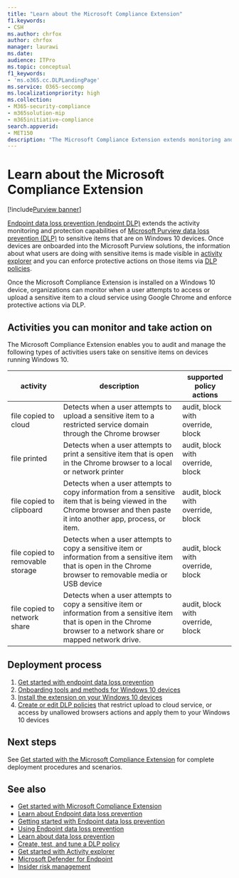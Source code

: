 ```yaml
---
title: "Learn about the Microsoft Compliance Extension"
f1.keywords:
- CSH
ms.author: chrfox
author: chrfox
manager: laurawi
ms.date: 
audience: ITPro
ms.topic: conceptual
f1_keywords:
- 'ms.o365.cc.DLPLandingPage'
ms.service: O365-seccomp
ms.localizationpriority: high
ms.collection: 
- M365-security-compliance
- m365solution-mip
- m365initiative-compliance
search.appverid: 
- MET150
description: "The Microsoft Compliance Extension extends monitoring and control of file activities and protective actions to the Google Chrome browser"
---
```


# Learn about the Microsoft Compliance Extension

[!include[Purview banner](../includes/purview-rebrand-banner.md)]

[Endpoint data loss prevention (endpoint DLP)](endpoint-dlp-learn-about.md) extends the activity monitoring and protection capabilities of [Microsoft Purview data loss prevention (DLP)](dlp-learn-about-dlp.md) to sensitive items that are on Windows 10 devices. Once devices are onboarded into the Microsoft Purview solutions, the information about what users are doing with sensitive items is made visible in [activity explorer](data-classification-activity-explorer.md) and you can enforce protective actions on those items via [DLP policies](create-test-tune-dlp-policy.md).

Once the Microsoft Compliance Extension is installed on a Windows 10 device, organizations can monitor when a user attempts to access or upload a sensitive item to a cloud service using Google Chrome and enforce protective actions via DLP.  

## Activities you can monitor and take action on

The Microsoft Compliance Extension enables you to audit and manage the following types of activities users take on sensitive items on devices running Windows 10.

activity |description  | supported policy actions|
|---------|---------|---------|
|file copied to cloud  | Detects when a user attempts to upload a sensitive item to a restricted service domain through the Chrome browser |audit, block with override, block|
|file printed  |Detects when a user attempts to print a sensitive item that is open in the Chrome browser to a local or network printer |audit, block with override, block|
|file copied to clipboard |Detects when a user attempts to copy information from a sensitive item that is being viewed in the Chrome browser and then paste it into another app, process, or item. |audit, block with override, block|
|file copied to removable storage    | Detects when a user attempts to copy a sensitive item or information from a sensitive item that is open in the Chrome browser to removable media or USB device |audit, block with override, block|
|file copied to network share  |Detects when a user attempts to copy a sensitive item or information from a sensitive item that is open in the Chrome browser  to a network share or mapped network drive.|audit, block with override, block |

## Deployment process
1. [Get started with endpoint data loss prevention](endpoint-dlp-getting-started.md)
2. [Onboarding tools and methods for Windows 10 devices](device-onboarding-overview.md)
3. [Install the extension on your Windows 10 devices](dlp-chrome-get-started.md)
4. [Create or edit DLP policies](create-test-tune-dlp-policy.md) that restrict upload to cloud service, or access by unallowed browsers actions and apply them to your Windows 10 devices

## Next steps

See [Get started with the Microsoft Compliance Extension](dlp-chrome-get-started.md) for complete deployment procedures and scenarios.

## See also

- [Get started with Microsoft Compliance Extension](dlp-chrome-get-started.md)
- [Learn about Endpoint data loss prevention](endpoint-dlp-learn-about.md)
- [Getting started with Endpoint data loss prevention](endpoint-dlp-getting-started.md)
- [Using Endpoint data loss prevention](endpoint-dlp-using.md)
- [Learn about data loss prevention](dlp-learn-about-dlp.md)
- [Create, test, and tune a DLP policy](create-test-tune-dlp-policy.md)
- [Get started with Activity explorer](data-classification-activity-explorer.md)
- [Microsoft Defender for Endpoint](/windows/security/threat-protection/)
- [Insider risk management](insider-risk-management.md)
